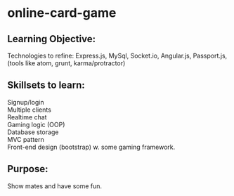 # online-card-game

## Learning Objective: 
Technologies to refine: Express.js, MySql, Socket.io, Angular.js, Passport.js, (tools like atom, grunt, karma/protractor)
## Skillsets to learn: 
Signup/login<br /> Multiple clients<br /> Realtime chat<br /> Gaming logic (OOP)<br /> Database storage<br /> MVC pattern<br /> Front-end design (bootstrap) w. some gaming framework.
## Purpose: 
Show mates and have some fun.
